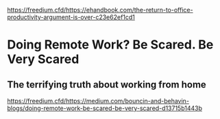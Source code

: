 https://freedium.cfd/https://ehandbook.com/the-return-to-office-productivity-argument-is-over-c23e62ef1cd1

# Doing Remote Work? Be Scared. Be Very Scared

## The terrifying truth about working from home

https://freedium.cfd/https://medium.com/bouncin-and-behavin-blogs/doing-remote-work-be-scared-be-very-scared-d13715b1443b


